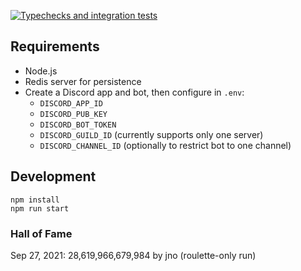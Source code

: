 [![Typechecks and integration tests](https://github.com/pshc/skunk/actions/workflows/test.yml/badge.svg)](https://github.com/pshc/skunk/actions/workflows/test.yml)

## Requirements

- Node.js
- Redis server for persistence
- Create a Discord app and bot, then configure in `.env`:
  * `DISCORD_APP_ID`
  * `DISCORD_PUB_KEY`
  * `DISCORD_BOT_TOKEN`
  * `DISCORD_GUILD_ID` (currently supports only one server)
  * `DISCORD_CHANNEL_ID` (optionally to restrict bot to one channel)

## Development

```
npm install
npm run start
```

### Hall of Fame

Sep 27, 2021: 28,619,966,679,984 by jno (roulette-only run)
